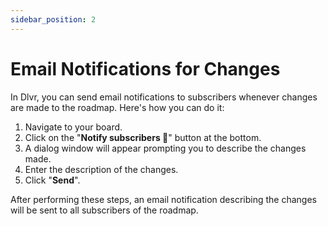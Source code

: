 ```yaml
---
sidebar_position: 2
---
```


# Email Notifications for Changes

In Dlvr, you can send email notifications to subscribers whenever changes are made to the roadmap. Here's how you can do it:

1. Navigate to your board.
2. Click on the "**Notify subscribers 📩**" button at the bottom.
3. A dialog window will appear prompting you to describe the changes made.
4. Enter the description of the changes.
5. Click "**Send**".

After performing these steps, an email notification describing the changes will be sent to all subscribers of the roadmap.
